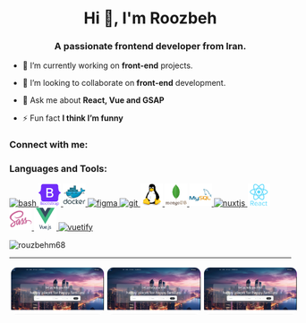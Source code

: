 <h1 align="center">Hi 👋, I'm Roozbeh</h1>
<h3 align="center">A passionate frontend developer from Iran.</h3>

- 🔭 I’m currently working on **front-end** projects.

- 👯 I’m looking to collaborate on **front-end** development.

- 💬 Ask me about **React, Vue and GSAP**

- ⚡ Fun fact **I think I’m funny**

<h3 align="left">Connect with me:</h3>
<p align="left">
</p>

<h3 align="left">Languages and Tools:</h3>
<p align="left"> <a href="https://www.gnu.org/software/bash/" target="_blank" rel="noreferrer"> <img src="https://www.vectorlogo.zone/logos/gnu_bash/gnu_bash-icon.svg" alt="bash" width="40" height="40"/> </a> <a href="https://getbootstrap.com" target="_blank" rel="noreferrer"> <img src="https://raw.githubusercontent.com/devicons/devicon/master/icons/bootstrap/bootstrap-plain-wordmark.svg" alt="bootstrap" width="40" height="40"/> </a> <a href="https://www.docker.com/" target="_blank" rel="noreferrer"> <img src="https://raw.githubusercontent.com/devicons/devicon/master/icons/docker/docker-original-wordmark.svg" alt="docker" width="40" height="40"/> </a> <a href="https://www.figma.com/" target="_blank" rel="noreferrer"> <img src="https://www.vectorlogo.zone/logos/figma/figma-icon.svg" alt="figma" width="40" height="40"/> </a> <a href="https://git-scm.com/" target="_blank" rel="noreferrer"> <img src="https://www.vectorlogo.zone/logos/git-scm/git-scm-icon.svg" alt="git" width="40" height="40"/> </a> <a href="https://www.linux.org/" target="_blank" rel="noreferrer"> <img src="https://raw.githubusercontent.com/devicons/devicon/master/icons/linux/linux-original.svg" alt="linux" width="40" height="40"/> </a> <a href="https://www.mongodb.com/" target="_blank" rel="noreferrer"> <img src="https://raw.githubusercontent.com/devicons/devicon/master/icons/mongodb/mongodb-original-wordmark.svg" alt="mongodb" width="40" height="40"/> </a> <a href="https://www.mysql.com/" target="_blank" rel="noreferrer"> <img src="https://raw.githubusercontent.com/devicons/devicon/master/icons/mysql/mysql-original-wordmark.svg" alt="mysql" width="40" height="40"/> </a> <a href="https://nuxtjs.org/" target="_blank" rel="noreferrer"> <img src="https://www.vectorlogo.zone/logos/nuxtjs/nuxtjs-icon.svg" alt="nuxtjs" width="40" height="40"/> </a> <a href="https://reactjs.org/" target="_blank" rel="noreferrer"> <img src="https://raw.githubusercontent.com/devicons/devicon/master/icons/react/react-original-wordmark.svg" alt="react" width="40" height="40"/> </a> <a href="https://sass-lang.com" target="_blank" rel="noreferrer"> <img src="https://raw.githubusercontent.com/devicons/devicon/master/icons/sass/sass-original.svg" alt="sass" width="40" height="40"/> </a> <a href="https://vuejs.org/" target="_blank" rel="noreferrer"> <img src="https://raw.githubusercontent.com/devicons/devicon/master/icons/vuejs/vuejs-original-wordmark.svg" alt="vuejs" width="40" height="40"/> </a> <a href="https://vuetifyjs.com/en/" target="_blank" rel="noreferrer"> <img src="https://bestofjs.org/logos/vuetify.svg" alt="vuetify" width="40" height="40"/> </a> </p>

<p><img align="center" src="https://github-readme-stats.vercel.app/api/top-langs?username=rouzbehm68&show_icons=true&locale=en&layout=compact" alt="rouzbehm68" /></p>
<hr>
<div style="display: flex;">
  <img align="center" style="width: 33%;border-radius:14px;padding: 3px;" src="https://github.com/rouzbehm68/rouzbehm68/blob/main/Screenshot%202024-04-07%20173327.png?raw=true" alt="rouzbehm68" />
  <img align="center" style="width: 33%;border-radius:14px;padding: 3px;" src="https://github.com/rouzbehm68/rouzbehm68/blob/main/Screenshot%202024-04-07%20173327.png?raw=true" alt="rouzbehm68" />
  <img align="center" style="width: 33%;border-radius:14px;padding: 3px;" src="https://github.com/rouzbehm68/rouzbehm68/blob/main/Screenshot%202024-04-07%20173327.png?raw=true" alt="rouzbehm68" />
</div>
